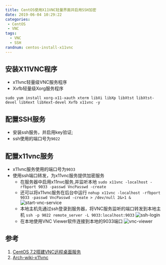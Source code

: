 ```yaml
---
title: CentOS使用X11VNC轻量界面并启用SSH加密
date: 2019-06-04 10:29:22
categories: 
 - CentOS
 - VNC
tags:
  - VNC
  - SSH
randnum: centos-install-x11vnc
---
```


## 安装X11VNC程序

- x11vnc轻量级VNC服务程序
- Xvfb轻量级Xorg服务程序

```
sudo yum install xorg-x11-xauth xterm libXi libXp libXtst libXtst-devel libXext libXext-devel Xvfb x11vnc -y
```
<!--more-->
## 配置SSH服务

- 安装ssh服务，并启用key验证;
- ssh使用的端口号为`9022`

## 配置x11vnc服务

- x11vnc服务使用的端口号为`9033`
- 使用ssh端口转发，为x11vnc服务提供加密服务
  - 在服务器中启用x11nvc服务,并监听本地
  `sudo x11vnc -localhost -rfbport 9033 -passwd VncPasswd -create`
  - 还可以将x11vnc服务在后台中运行
  `nohup x11vnc -localhost -rfbport 9033 -passwd VncPasswd -create > /dev/null 2&>1 &`
  ![start-vnc-service](https://s2.ax1x.com/2019/06/04/VYovL9.png)
  - 本地主机先通过ssh登录到服务器，将VNC服务监听的端口转发到本地主机
  `ssh -p 9022 remote_server -L 9033:localhost:9033`
  ![ssh-login](https://s2.ax1x.com/2019/06/04/VYTSd1.png)
  - 在本地使用VNC Viewer软件连接到本地的9033端口
  ![vnc-viewer](https://s2.ax1x.com/2019/06/04/VYTiRO.png)

## 参考

1. [CentOS 7.2搭建VNC远程桌面服务](https://www.linuxidc.com/Linux/2018-02/151091.htm)
2. [Arch-wiki-x11vnc](https://wiki.archlinux.org/index.php/X11vnc_(%E7%AE%80%E4%BD%93%E4%B8%AD%E6%96%87))
